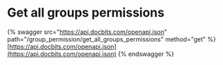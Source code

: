 # Get all groups permissions

{% swagger src="https://api.docbits.com/openapi.json" path="/group_permission/get_all_groups_permissions" method="get" %}
[https://api.docbits.com/openapi.json](https://api.docbits.com/openapi.json)
{% endswagger %}
